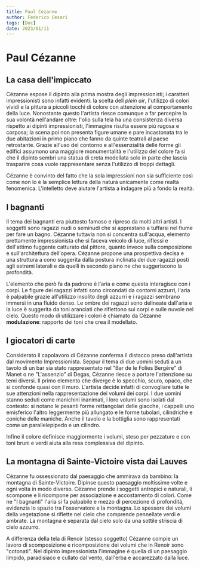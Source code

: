```yaml
---
title: Paul Cézanne
author: Federico Cesari 
tags: [Doc]
date: 2023/01/11
---
```

# Paul Cézanne
## La casa dell'impiccato
Cézanne espose il dipinto alla prima mostra degli impressionisti; i caratteri impressionisti sono infatti evidenti: la scelta dell *plein air*, l'utilizzo di colori vividi e la pittura a piccoli tocchi di colore con attenzione al comportamento della luce. Nonostante questo l'artista riesce comunque a far percepire la sua volontà nell'andare oltre: l'olio sulla tela ha una consistenza diversa rispetto ai dipinti impressionisti, l'immagine risulta essere più rugosa e corposa; la scena poi non presenta figure umane e pare incastonata tra le due abitazioni in primo piano che fanno da quinte teatrali al paese retrostante.
Grazie all'uso del contorno e all'essenzialità delle forme gli edifici assumono una maggiore monumentalità e l'utilizzo del colore fa si che il dipinto sembri una statua di creta modellata solo in parte che lascia trasparire cosa vuole rappresentare senza l'utilizzo di troppi dettagli.

Cézanne è convinto del fatto che la sola impressioni non sia sufficiente così come non lo è la semplice lettura della natura unicamente come realtà fenomenica. L'intelletto deve aiutare l'artista a indagare più a fondo la realtà.

## I bagnanti
Il tema dei bagnanti era piuttosto famoso e ripreso da molti altri artisti. I soggetti sono ragazzi nudi o seminudi che si apprestano a tuffarsi nel fiume per fare un bagno. Cézanne tuttavia non si concentra sull'acqua, elemento prettamente impressionista che si faceva veicolo di luce, riflessi e dell'attimo fuggente catturato dal pittore, quanto invece sulla composizione e sull'architettura dell'opera.
Cézanne propone una prospettiva decisa e una struttura a cono suggerita dalla postura inclinata dei due ragazzi posti agli estremi laterali e da quelli in secondo piano ne che suggeriscono la profondità. 

L'elemento che però fa da padrone è l'aria e come questa interagisce con i corpi. Le figure dei ragazzi infatti sono circondati da contorni azzurri, l'aria è palpabile grazie all'utilizzo insolito degli azzurri e i ragazzi sembrano immersi in una fluido denso. Le ombre dei ragazzi sono delineate dall'aria e la luce è suggerita da toni aranciati che riflettono sui corpi e sulle nuvole nel cielo. Questo modo di utilizzare i colori è chiamato da Cézanne **modulazione**: rapporto dei toni che crea il modellato.

## I giocatori di carte
Considerato il capolavoro di Cézanne conferma il distacco preso dall'artista dal movimento Impressionista. Seppur il tema di due uomini seduti a un tavolo di un bar sia stato rappresentato nel "Bar de le Folies Bergère" di Manet o ne "L'assenzio" di Degas, Cézanne riesce a portare l'attenzione su temi diversi. Il primo elemento che diverge è lo specchio, scuro, opaco, che si confonde quasi con il muro. L'artista decide infatti di convogliare tutte le sue attenzioni nella rappresentazione dei volumi dei corpi. I due uomini stanno seduti come manichini inanimati, i loro volumi sono isolati dal contesto: si notano le pesanti forme rettangolari delle giacche, i cappelli uno emisferico l'altro leggermente più allungato e le forme tubolari, cilindriche e coniche delle maniche. Anche il tavolo e la bottiglia sono rappresentati come un parallelepipedo e un cilindro.

Infine il colore definisce maggiormente i volumi, steso per pezzature e con toni bruni e verdi aiuta alla resa complessiva del dipinto.

## La montagna di Sainte-Victoire vista dai Lauves
Cézanne fu ossessionato dal paesaggio che ammirava da bambino: la montagna di Sainte-Victoire. Dipinse questo paesaggio moltissime volte e ogni volta in modo diverso. Cézanne prende i soggetti antropici e naturali, li scompone e li ricompone per associazione e accostamento di colori. Come ne "I bagnanti" l'aria si fa palpabile e mezzo di percezione di profondità, evidenzia lo spazio tra l'osservatore e la montagna. Lo spessore dei volumi della vegetazione si riflette nel cielo che comprende pennellate verdi e ambrate. La montagna è separata dal cielo solo da una sottile striscia di cielo azzurro.

A differenza della tela di Renoir (stesso soggetto) Cézanne compie un lavoro di scomposizione e ricomposizione dei volumi che in Renoir sono "cotonati". Nel dipinto impressionista l'immagine è quella di un paesaggio limpido, paradisiaco e cullato dal vento, dall'erba e accarezzato dalla luce.